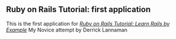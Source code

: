  ## Ruby on Rails Tutorial: first application
This is the first application for
[*Ruby on Rails Tutorial: Learn Rails by Example*](http://railstutorial.org/) My Novice attempt by Derrick Lannaman

